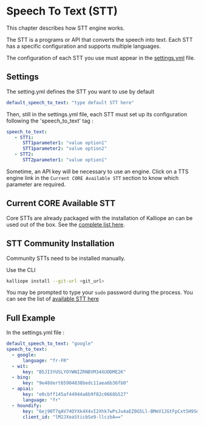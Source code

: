 # Speech To Text (STT)

This chapter describes how STT engine works.

The STT is a programs or API that converts the speech into text.
Each STT has a specific configuration and supports multiple languages.

The configuration of each STT you use must appear in the [settings.yml](settings.md) file.

## Settings

The setting.yml defines the STT you want to use by default
```yml
default_speech_to_text: "type default STT here"
```

Then, still in the settings.yml file, each STT must set up its configuration following the 'speech_to_text' tag :
```yml
speech_to_text:
   - STT1:
      STT1parameter1: "value option1"
      STT1parameter2: "value option2"
   - STT2:
      STT2parameter1: "value option1"
```
Sometime, an API key will be necessary to use an engine. Click on a TTS engine link in the `Current CORE Available STT` section to know which parameter are required.

## Current CORE Available STT

Core STTs are already packaged with the installation of Kalliope an can be used out of the box. See the [complete list here](stt_list.md).

## STT Community Installation

Community STTs need to be installed manually.

Use the CLI
```bash
kalliope install --git-url <git_url>
```

You may be prompted to type your `sudo` password during the process. You can see the list of [available STT here](stt_list.md)

## Full Example

In the settings.yml file :

```yml
default_speech_to_text: "google"
speech_to_text:
  - google:
      language: "fr-FR"
  - wit:
      key: "B5JI3YUSLYOYWNIZRNBVM34XUODME2K"
  - bing:
      key: "9e48dert65904838bedc11aea6b36fb0"
  - apiai:
      key: "e0cbff145af44944a6b9f82c0668b527"
      language: "fr"
  - houndify:
      key: "6ej90T7qAV74OYXk4X4vI2Xhk7wPsJu4aEZ0G5Ll-BMmV1JGtFpCxtSH9SmTY4G3bpEJ7a5y_GTQid-CAKI6vw=="
      client_id: "lM2JXeaSticbSo9-llczbA=="

```
